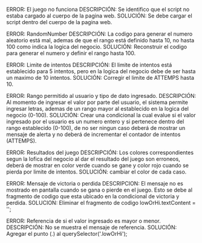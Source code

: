 ERROR: El juego no funciona
DESCRIPCIÓN: Se identifico que el script no estaba cargado al cuerpo de la pagina web. 
SOLUCIÓN: Se debe cargar el script dentro del cuerpo de la pagina web.

ERROR: RandomNumber
DESCRIPCIÓN: La codigo para generar el numero aleatorio está mal, ademas de que el rango está definido hasta 10, no hasta 100 como indica la logica del negocio. 
SOLUCIÓN: Reconstruir el codigo para generar el numero y definir el rango hasta 100.

ERROR: Limite de intentos
DESCRIPCIÓN: El limite de intentos está establecido para 5 intentos, pero en la logica del negocio debe de ser hasta un maximo de 10 intentos.
SOLUCIÓN: Corregir el limite de ATTEMPS hasta 10.

ERROR: Rango permitido al usuario y tipo de dato ingresado.
DESCRIPCIÓN: Al momento de ingresar el valor por parte del usuario, el sistema permite ingresar letras, ademas de un rango mayor al establecido en la logica del negocio (0-100).
SOLUCIÓN: Crear una condicional la cual evalue si el valor ingresado por el usuario es un numero entero y si pertenece dentro del rango establecido (0-100), de no ser ningun caso deberá de mostrar un mensaje de alerta y no deberá de incrementar el contador de intentos (ATTEMPS).

ERROR: Resultados del juego
DESCRIPCIÓN: Los colores correspondientes segun la lofica del negocio al dar el resultado del juego son erroneos, deberá de mostrar en color verde cuando se gane y color rojo cuando se pierda por limite de intentos.
SOLUCIÓN: cambiar el color de cada caso.

ERROR: Mensaje de victoria o perdida
DESCRIPCION: El mensaje no es mostrado en pantalla cuando se gana o pierde en el juego. Esto se debe al fragmento de codigo que esta ubicado en la condicional de victoria y perdida.
SOLUCION: Eliminar el fragmento de codigo lowOrHi.textContent = '';

ERROR: Referencia de si el valor ingresado es mayor o menor.
DESCRIPCIÓN: No se muestra el mensaje de referencia.
SOLUCIÓN: Agregar el punto (.) al querySelector('.lowOrHi');



